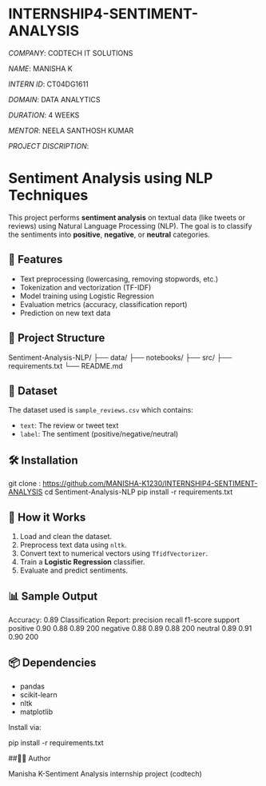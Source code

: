 # INTERNSHIP4-SENTIMENT-ANALYSIS

*COMPANY*: CODTECH IT SOLUTIONS

*NAME*: MANISHA K

*INTERN ID*: CT04DG1611

*DOMAIN*: DATA ANALYTICS

*DURATION*: 4 WEEKS

*MENTOR*: NEELA SANTHOSH KUMAR

*PROJECT DISCRIPTION*:

# Sentiment Analysis using NLP Techniques

This project performs **sentiment analysis** on textual data (like tweets or reviews) using Natural Language Processing (NLP). The goal is to classify the sentiments into **positive**, **negative**, or **neutral** categories.

## 🚀 Features

- Text preprocessing (lowercasing, removing stopwords, etc.)
- Tokenization and vectorization (TF-IDF)
- Model training using Logistic Regression
- Evaluation metrics (accuracy, classification report)
- Prediction on new text data

## 📁 Project Structure

Sentiment-Analysis-NLP/
├── data/
├── notebooks/
├── src/
├── requirements.txt
└── README.md


## 🧪 Dataset

The dataset used is `sample_reviews.csv` which contains:
- `text`: The review or tweet text
- `label`: The sentiment (positive/negative/neutral)

## 🛠️ Installation

git clone : https://github.com/MANISHA-K1230/INTERNSHIP4-SENTIMENT-ANALYSIS
cd Sentiment-Analysis-NLP
pip install -r requirements.txt

## 🧠 How it Works

1. Load and clean the dataset.
2. Preprocess text data using `nltk`.
3. Convert text to numerical vectors using `TfidfVectorizer`.
4. Train a **Logistic Regression** classifier.
5. Evaluate and predict sentiments.

## 📊 Sample Output

Accuracy: 0.89
Classification Report:
              precision    recall  f1-score   support
    positive       0.90      0.88      0.89       200
    negative       0.88      0.89      0.88       200
     neutral       0.89      0.91      0.90       200

## 📦 Dependencies

- pandas
- scikit-learn
- nltk
- matplotlib

Install via:

pip install -r requirements.txt

##👩‍💻 Author

Manisha K-Sentiment Analysis internship project (codtech)

